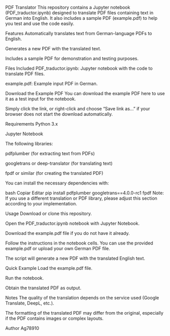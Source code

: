 PDF Translator
This repository contains a Jupyter notebook (PDF_traductor.ipynb) designed to translate PDF files containing text in German into English. It also includes a sample PDF (example.pdf) to help you test and use the code easily.

Features
Automatically translates text from German-language PDFs to English.

Generates a new PDF with the translated text.

Includes a sample PDF for demonstration and testing purposes.

Files Included
PDF_traductor.ipynb: Jupyter notebook with the code to translate PDF files.

example.pdf: Example input PDF in German.

Download the Example PDF
You can download the example PDF here to use it as a test input for the notebook.

Simply click the link, or right-click and choose “Save link as…” if your browser does not start the download automatically.

Requirements
Python 3.x

Jupyter Notebook

The following libraries:

pdfplumber (for extracting text from PDFs)

googletrans or deep-translator (for translating text)

fpdf or similar (for creating the translated PDF)

You can install the necessary dependencies with:

bash
Copiar
Editar
pip install pdfplumber googletrans==4.0.0-rc1 fpdf
Note: If you use a different translation or PDF library, please adjust this section according to your implementation.

Usage
Download or clone this repository.

Open the PDF_traductor.ipynb notebook with Jupyter Notebook.

Download the example.pdf file if you do not have it already.

Follow the instructions in the notebook cells.
You can use the provided example.pdf or upload your own German PDF file.

The script will generate a new PDF with the translated English text.

Quick Example
Load the example.pdf file.

Run the notebook.

Obtain the translated PDF as output.

Notes
The quality of the translation depends on the service used (Google Translate, DeepL, etc.).

The formatting of the translated PDF may differ from the original, especially if the PDF contains images or complex layouts.

Author
Ag78910
